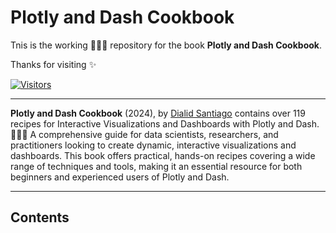 # Plotly and Dash Cookbook

Tnis is the working 👷🏽‍♀️ repository for the book **Plotly and Dash Cookbook**.

Thanks for visiting ✨

[![Visitors](https://api.visitorbadge.io/api/visitors?path=https%3A%2F%2Fquantgirluk.github.io%2FPlotly-Dash-Cookbook%2Fintro.html&countColor=%23ba68c8)](https://visitorbadge.io/status?path=https%3A%2F%2Fquantgirluk.github.io%2FPlotly-Dash-Cookbook-Preview%2Fintro.html)

---

**Plotly and Dash Cookbook** (2024), by [Dialid Santiago](https://www.linkedin.com/in/dialidsantiago/) contains over 119 recipes for Interactive Visualizations and Dashboards with Plotly and Dash.
👷🏽‍♀️
A comprehensive guide for data scientists, researchers, and practitioners looking to create dynamic, interactive visualizations and dashboards. This book offers practical, hands-on recipes covering a wide range of techniques and tools, making it an essential resource for both beginners and experienced users of Plotly and Dash.

---

## Contents

```{tableofcontents}
```
